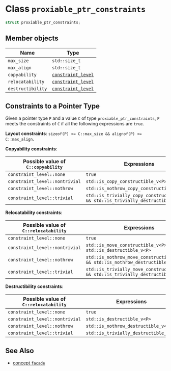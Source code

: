 # Class `proxiable_ptr_constraints`

```cpp
struct proxiable_ptr_constraints;
```

## Member objects

| Name              | Type                                      |
| ----------------- | ----------------------------------------- |
| `max_size`        | `std::size_t`                             |
| `max_align`       | `std::size_t`                             |
| `copyability`     | [`constraint_level`](constraint_level.md) |
| `relocatability`  | [`constraint_level`](constraint_level.md) |
| `destructibility` | [`constraint_level`](constraint_level.md) |

## Constraints to a Pointer Type

Given a pointer type `P` and a value `C` of type `proxiable_ptr_constraints`, `P` meets the constraints of `C` if all the following expressions are `true`.

**Layout constraints**: `sizeof(P) <= C::max_size && alignof(P) <= C::max_align`.

**Copyability constraints**:

| Possible value of `C::copyability` | Expressions                                                  |
| ---------------------------------- | ------------------------------------------------------------ |
| `constraint_level::none`           | `true`                                                       |
| `constraint_level::nontrivial`     | `std::is_copy_constructible_v<P>`                            |
| `constraint_level::nothrow`        | `std::is_nothrow_copy_constructible_v<P>`                    |
| `constraint_level::trivial`        | `std::is_trivially_copy_constructible_v<P> && std::is_trivially_destructible_v<P>` |

**Relocatability constraints**:

| Possible value of `C::relocatability` | Expressions                                                  |
| ------------------------------------- | ------------------------------------------------------------ |
| `constraint_level::none`              | `true`                                                       |
| `constraint_level::nontrivial`        | `std::is_move_constructible_v<P> && std::is_destructible_v<P>` |
| `constraint_level::nothrow`           | `std::is_nothrow_move_constructible_v<P> && std::is_nothrow_destructible_v<P>` |
| `constraint_level::trivial`           | `std::is_trivially_move_constructible_v<P> && std::is_trivially_destructible_v<P>` |

**Destructibility constraints**:

| Possible value of `C::relocatability` | Expressions                           |
| ------------------------------------- | ------------------------------------- |
| `constraint_level::none`              | `true`                                |
| `constraint_level::nontrivial`        | `std::is_destructible_v<P>`           |
| `constraint_level::nothrow`           | `std::is_nothrow_destructible_v<P>`   |
| `constraint_level::trivial`           | `std::is_trivially_destructible_v<P>` |

## See Also

- [concept `facade`](facade.md)
